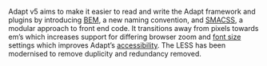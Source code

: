Adapt v5 aims to make it easier to read and write the Adapt framework and plugins by introducing [BEM](http://getbem.com/), a new naming convention, and [SMACSS](https://smacss.com/), a modular approach to front end code. It transitions away from pixels towards em’s which increases support for differing browser zoom and [font size](https://medium.com/@vamptvo/pixels-vs-ems-users-do-change-font-size-5cfb20831773) settings which improves Adapt’s [accessibility](https://www.w3.org/TR/WCAG20-TECHS/C14.html). The LESS has been modernised to remove duplicity and redundancy removed.